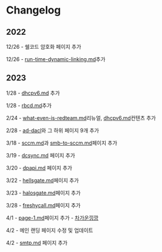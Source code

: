 # Changelog

## 2022

12/26 - 쉘코드 암호화 페이지 추가&#x20;

12/26 - [run-time-dynamic-linking.md](../defense-evasion/run-time-dynamic-linking.md "mention")추가&#x20;

## 2023&#x20;

1/28 - [dhcpv6.md](../credential-access/dhcpv6.md "mention") 추가&#x20;

1/28 - [rbcd.md](../privilege-escalation/ad/rbcd.md "mention")추가&#x20;

2/24 -  [what-even-is-redteam.md](../what-even-is-redteam.md "mention")리뉴얼, [dhcpv6.md](../credential-access/dhcpv6.md "mention")컨텐츠 추가&#x20;

2/28 - [ad-dacl](../privilege-escalation/ad-dacl/ "mention")와 그 하위 페이지 9개 추가

3/18 - [sccm.md](../privilege-escalation/ad/sccm.md "mention")과 [smb-to-sccm.md](../credential-access/ntlm-relay/smb-to-sccm.md "mention")페이지 추가&#x20;

3/19 - [dcsync.md](../credential-access/dcsync.md "mention") 페이지 추가&#x20;

3/20 - [dpapi.md](../credential-access/dpapi.md "mention") 페이지 추가&#x20;

3/22 - [hellsgate.md](../personal-research/readme-and-template/hellsgate.md "mention")페이지 추가&#x20;

3/23 - [halosgate.md](../personal-research/readme-and-template/halosgate.md "mention")페이지 추가&#x20;

3/28 - [freshycall.md](../personal-research/readme-and-template/freshycall.md "mention")페이지 추가&#x20;

4/1 - [page-1.md](../critical-info-infrastructure/page-1.md "mention")페이지 추가 - [차가운낑깡](http://localhost:5000/u/1y9ExMjOF5OnXgSOyWROhJQascW2 "mention")

4/2 - 메인 랜딩 페이지 수정 및 업데이트&#x20;

4/2 - [smtp.md](../infrastructure/smtp.md "mention") 페이지 추가&#x20;
